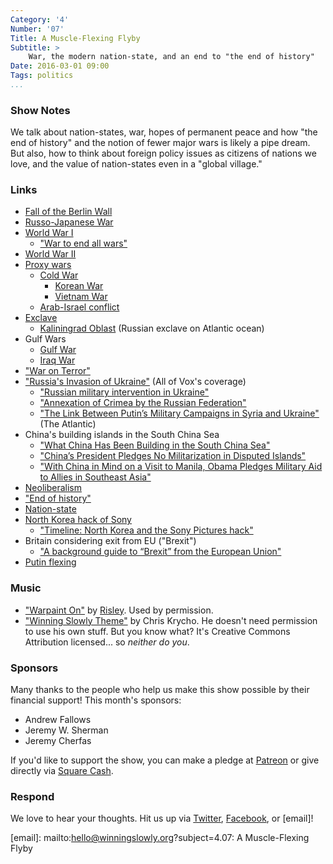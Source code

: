 ```yaml
---
Category: '4'
Number: '07'
Title: A Muscle-Flexing Flyby
Subtitle: >
    War, the modern nation-state, and an end to "the end of history"
Date: 2016-03-01 09:00
Tags: politics
...
```


### Show Notes

We talk about nation-states, war, hopes of permanent peace and how "the end of history" and the notion of fewer major wars is likely a pipe dream. But also, how to think about foreign policy issues as citizens of nations we love, and the value of nation-states even in a "global village."


### Links

  - [Fall of the Berlin Wall](https://en.wikipedia.org/wiki/Berlin_Wall#Fall_of_the_Wall)
  - [Russo-Japanese War](https://en.wikipedia.org/wiki/Russo-Japanese_War)
  - [World War I](https://en.wikipedia.org/wiki/World_War_I)
      - ["War to end all wars"](https://en.wikipedia.org/wiki/The_war_to_end_war)
  - [World War II]()
  - [Proxy wars](https://en.wikipedia.org/wiki/Proxy_war)
      + [Cold War](https://en.wikipedia.org/wiki/Cold_War)
          * [Korean War](https://en.wikipedia.org/wiki/Korean_War)
          * [Vietnam War](https://en.wikipedia.org/wiki/Vietnam_War)
      + [Arab-Israel conflict](https://en.wikipedia.org/wiki/Arab–Israeli_conflict)
  - [Exclave](https://en.wikipedia.org/wiki/Enclave_and_exclave)
      - [Kaliningrad Oblast](https://en.wikipedia.org/wiki/Kaliningrad_Oblast) (Russian exclave on Atlantic ocean)
  - Gulf Wars
      + [Gulf War](https://en.wikipedia.org/wiki/Gulf_War)
      + [Iraq War](https://en.wikipedia.org/wiki/Iraq_War)
  - ["War on Terror"](https://en.wikipedia.org/wiki/War_on_Terror)
  - ["Russia's Invasion of Ukraine"](http://www.vox.com/russia-ukraine-war-invasion) (All of Vox's coverage)
      - ["Russian military intervention in Ukraine"](https://en.wikipedia.org/wiki/Russian_military_intervention_in_Ukraine_(2014–present))
      + ["Annexation of Crimea by the Russian Federation"](https://en.wikipedia.org/wiki/Annexation_of_Crimea_by_the_Russian_Federation)
      + ["The Link Between Putin’s Military Campaigns in Syria and Ukraine"](http://www.theatlantic.com/international/archive/2015/10/navy-base-syria-crimea-putin/408694/) (The Atlantic)
  - China's building islands in the South China Sea
      + ["What China Has Been Building in the South China Sea"](http://www.nytimes.com/interactive/2015/07/30/world/asia/what-china-has-been-building-in-the-south-china-sea.html)
      + ["China’s President Pledges No Militarization in Disputed Islands"](http://www.wsj.com/articles/china-completes-runway-on-artificial-island-in-south-china-sea-1443184818)
      + ["With China in Mind on a Visit to Manila, Obama Pledges Military Aid to Allies in Southeast Asia"](http://www.nytimes.com/2015/11/18/world/asia/obama-philippines-south-china-sea-military-aid-ship.html)
  - [Neoliberalism](https://en.wikipedia.org/wiki/Neoliberalism)
  - ["End of history"](https://en.wikipedia.org/wiki/End_of_history)
  - [Nation-state](https://en.wikipedia.org/wiki/Nation_state)
  - [North Korea hack of Sony](https://en.wikipedia.org/wiki/Sony_Pictures_Entertainment_hack)
      + ["Timeline: North Korea and the Sony Pictures hack"](http://www.usatoday.com/story/news/nation-now/2014/12/18/sony-hack-timeline-interview-north-korea/20601645/)
  - Britain considering exit from EU ("Brexit")
      + ["A background guide to “Brexit” from the European Union"](http://www.economist.com/blogs/graphicdetail/2016/02/graphics-britain-s-referendum-eu-membership)
  - [Putin flexing](https://www.google.com/#tbm=isch&q=putin%20flexing&tbs=imgo:1)


### Music

  - ["Warpaint On"] by [Risley]. Used by permission.
  - ["Winning Slowly Theme"] by Chris Krycho. He doesn't need permission to use his own stuff. But you know what? It's Creative Commons Attribution licensed... so *neither do you*.

["Warpaint On"]: https://soundcloud.com/risleyband/warpaint-on
[Risley]: https://risley.bandcamp.com/releases
["Winning Slowly Theme"]: //soundcloud.com/chriskrycho/winning-slowly


### Sponsors

Many thanks to the people who help us make this show possible by their financial support! This month's sponsors:

  - Andrew Fallows
  - Jeremy W. Sherman
  - Jeremy Cherfas

If you'd like to support the show, you can make a pledge at [Patreon] or give directly via [Square Cash].

[Patreon]: //www.patreon.com/winningslowly
[Square Cash]: //cash.me/$winningslowly


### Respond

We love to hear your thoughts. Hit us up via [Twitter], [Facebook], or [email]!

[Twitter]: //www.twitter.com/winningslowly
[Facebook]: //www.facebook.com/winningslowlypodcast
[email]: mailto:hello@winningslowly.org?subject=4.07: A Muscle-Flexing Flyby
